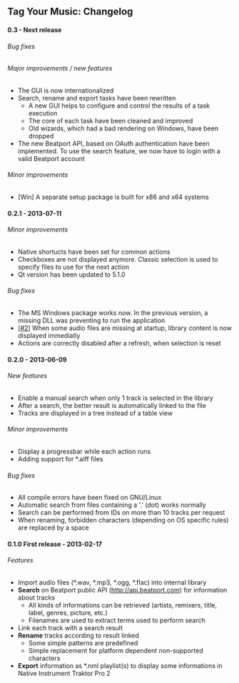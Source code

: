 ## Tag Your Music: Changelog

#### 0.3 - Next release
###### Bug fixes
###### Major improvements / new features
 - The GUI is now internationalized
 - Search, rename and export tasks have been rewritten
   - A new GUI helps to configure and control the results of a task execution
   - The core of each task have been cleaned and improved
   - Old wizards, which had a bad rendering on Windows, have been dropped
 - The new Beatport API, based on OAuth authentication have been implemented. To use the search feature, we now have to login with a valid Beatport account

###### Minor improvements
 - [Win] A separate setup package is built for x86 and x64 systems

#### 0.2.1 - 2013-07-11
###### Minor improvements
 - Native shortucts have been set for common actions
 - Checkboxes are not displayed anymore. Classic selection is used to specify files to use for the next action
 - Qt version has been updated to 5.1.0

###### Bug fixes
 - The MS Windows package works now. In the previous version, a missing DLL was preventing to run the application
 - [[#2](https://github.com/alorence/tym/issues/2)] When some audio files are missing at startup, library content is now displayed immediatly
 - Actions are correctly disabled after a refresh, when selection is reset

#### 0.2.0 - 2013-06-09
###### New features
 - Enable a manual search when only 1 track is selected in the library
 - After a search, the better result is automatically linked to the file
 - Tracks are displayed in a tree instead of a table view

###### Minor improvements
 - Display a progressbar while each action runs
 - Adding support for *.aiff files

###### Bug fixes
 - All compile errors have been fixed on GNU/Linux
 - Automatic search from files containing a '.' (dot) works normally
 - Search can be performed from IDs on more than 10 tracks per request
 - When renaming, forbidden characters (depending on OS specific rules) are replaced by a space

#### 0.1.0 First release - 2013-02-17
###### Features
 - Import audio files (*.wav, *.mp3, *.ogg, *.flac) into internal library
 - **Search** on Beatport public API (http://api.beatport.com) for information about tracks
    - All kinds of informations can be retrieved (artists, remixers, title, label, genres, picture, etc.)
    - Filenames are used to extract terms used to perform search
 - Link each track with a search result
 - **Rename** tracks according to result linked
    - Some simple patterns are predefined
    - Simple replacement for platform dependent non-supported characters
 - **Export** information as *.nml playlist(s) to display some informations in Native Instrument Traktor Pro 2
